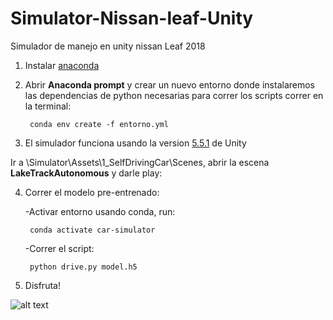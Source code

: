 # Simulator-Nissan-leaf-Unity
Simulador de manejo en unity nissan Leaf 2018

1. Instalar [anaconda](https://anaconda.org)
2. Abrir **Anaconda prompt** y crear un nuevo entorno donde instalaremos las dependencias de python necesarias para correr los scripts
    correr en la terminal:
    
        conda env create -f entorno.yml
          
3. El simulador funciona usando la version [5.5.1](https://unity3d.com/es/get-unity/download/archive) de Unity 

Ir a \Simulator\Assets\1_SelfDrivingCar\Scenes, abrir la escena **LakeTrackAutonomous** y darle play:

4. Correr el modelo pre-entrenado:

   -Activar entorno usando conda, run: 
   
        conda activate car-simulator
          
   -Correr el script:
   
        python drive.py model.h5 
        
5. Disfruta!

![alt text](https://media.githubusercontent.com/media/mrguz170/Simulator-Nissan-leaf-Unity/master/Simulator/car.png)
